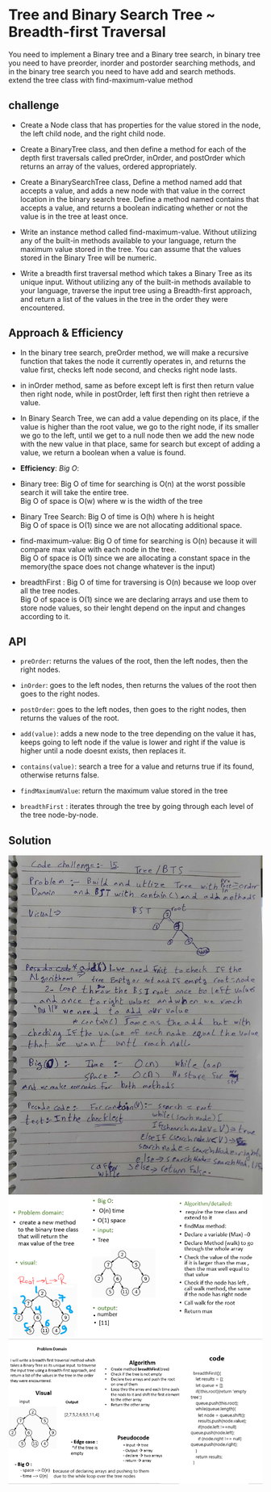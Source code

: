 # Tree and Binary Search Tree ~ Breadth-first Traversal

You need to implement a Binary tree and a Binary tree search, in binary tree you need to have preorder, inorder and postorder searching methods, and in the binary tree search you need to have add and search methods.  
extend the tree class with find-maximum-value method

## challenge

- Create a Node class that has properties for the value stored in the node, the left child node, and the right child node.

- Create a BinaryTree class, and then define a method for each of the depth first traversals called preOrder, inOrder, and postOrder which returns an array of the values, ordered appropriately.

- Create a BinarySearchTree class, Define a method named add that accepts a value, and adds a new node with that value in the correct location in the binary search tree.
Define a method named contains that accepts a value, and returns a boolean indicating whether or not the value is in the tree at least once.

- Write an instance method called find-maximum-value. Without utilizing any of the built-in methods available to your language, return the maximum value stored in the tree. You can assume that the values stored in the Binary Tree will be numeric.

- Write a breadth first traversal method which takes a Binary Tree as its unique input. Without utilizing any of the built-in methods available to your language, traverse the input tree using a Breadth-first approach, and return a list of the values in the tree in the order they were encountered.

## Approach & Efficiency

- In the binary tree search, preOrder method, we will make a recursive function that takes the node it currently operates in, and returns the value first, checks left node second, and checks right node lasts.
- in inOrder method, same as before except left is first then return value then right node, while in postOrder, left first then right then retrieve a value.

- In Binary Search Tree, we can add a value depending on its place, if the value is higher than the root value, we go to the right node, if its smaller we go to the left, until we get to a null node then we add the new node with the new value in that place, same for search but except of adding a value, we return a boolean when a value is found.

- **Efficiency**: *Big O*:

- Binary tree: Big O of time for searching is O(n) at the worst possible search it will take the entire tree.  
Big O of space is O(w) where w is the width of the tree

- Binary Tree Search: Big O of time is O(h) where h is height  
Big O of space is O(1) since we are not allocating additional space.

- find-maximum-value: Big O of time for searching is O(n) because it will compare max value with each node in the tree.  
Big O of space is O(1) since we are allocating a constant space in the memory(the space does not change whatever is the input)

- breadthFirst : Big O of time for traversing is O(n) because we loop over all the tree nodes.  
Big O of space is O(1) since we are declaring arrays and use them to store node values, so their lenght depend on the input and changes according to it.

## API

- `preOrder`: returns the values of the root, then the left nodes, then the right nodes.

- `inOrder`: goes to the left nodes, then returns the values of the  root then goes to the right nodes.

- `postOrder`: goes to the left nodes, then goes to the right nodes, then returns the values of the root.

- `add(value)`: adds a new node to the tree depending on the value it has, keeps going to left node if the value is lower and right if the value is higher until a node doesnt exists, then replaces it.

- `contains(value)`: search a tree for a value and returns true if its found, otherwise returns false.

- `findMaximumValue`: return the maximum value stored in the tree

- `breadthFirst` : iterates through the tree by going through each level of the tree node-by-node.

## Solution

![UML Diagram](../../assets/Binary-Tree-and-BST.jpg)
![UML Diagram](../../assets/ch-16.png)
![UML Diagram](../../assets/breadthFirst-ch17.png)
